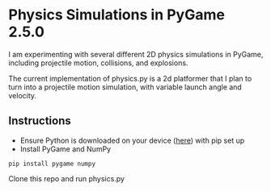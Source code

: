 # Physics Simulations in PyGame 2.5.0
I am experimenting with several different 2D physics simulations in PyGame, including projectile motion, collisions, and explosions.

The current implementation of physics.py is a 2d platformer that I plan to turn into a projectile motion simulation, with variable launch angle and velocity. 

## Instructions
- Ensure Python is downloaded on your device ([here](https://www.python.org/downloads/)) with pip set up
- Install PyGame and NumPy
```
pip install pygame numpy
```

Clone this repo and run physics.py
